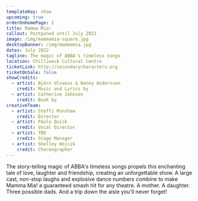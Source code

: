 ```yaml
---
templateKey: show
upcoming: true
orderOnHomePage: 2
title: Mamma Mia!
callout: Postponed until July 2022
image: /img/mammamia-square.jpg
desktopBanner: /img/mammamia.jpg
dates: July 2022
tagline: The magic of ABBA's timeless songs
location: Chilliwack Cultural Centre
ticketLink: http://secondarycharacters.org
ticketOnSale: false
showCredits:
  - artist: Björn Ulvaeus & Benny Andersson
    credit: Music and Lyrics by
  - artist: Catherine Johnson
    credit: Book by
creativeTeam:
  - artist: Steffi Munshaw
    credit: Director
  - artist: Paula Quick
    credit: Vocal Director
  - artist: TBD
    credit: Stage Manager
  - artist: Shelley Wojcik
    credit: Choreographer
---
```

The story-telling magic of ABBA's timeless songs propels this enchanting tale of love, laughter and friendship, creating an unforgettable show. A large cast, non-stop laughs and explosive dance numbers combine to make Mamma Mia! a guaranteed smash hit for any theatre. A mother. A daughter. Three possible dads. And a trip down the aisle you'll never forget!